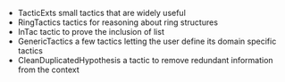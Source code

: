   * TacticExts small tactics that are widely useful
  * RingTactics tactics for reasoning about ring structures
  * InTac tactic to prove the inclusion of list
  * GenericTactics a few tactics letting the user define its domain specific tactics
  * CleanDuplicatedHypothesis a tactic to remove redundant information from the context
